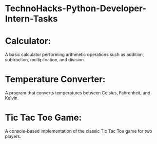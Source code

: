 # TechnoHacks-Python-Developer-Intern-Tasks
# Calculator:
A basic calculator performing arithmetic operations such as addition, subtraction, multiplication, and division.​

# Temperature Converter:
A program that converts temperatures between Celsius, Fahrenheit, and Kelvin.​

# Tic Tac Toe Game:
A console-based implementation of the classic Tic Tac Toe game for two players.​
